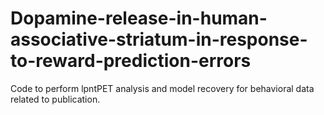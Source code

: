 # Dopamine-release-in-human-associative-striatum-in-response-to-reward-prediction-errors
Code to perform lpntPET analysis and model recovery for behavioral data related to publication.

